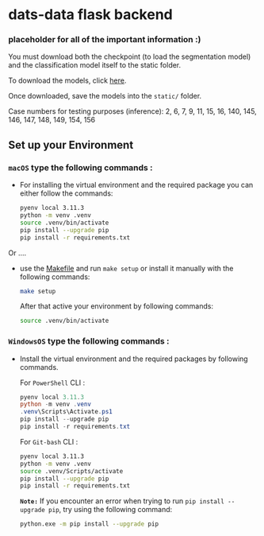 # dats-data flask backend

### placeholder for all of the important information :)

You must download both the checkpoint (to load the segmentation model) and the classification model itself to the static folder. 

To download the models, click [here](https://1drv.ms/f/s!AvhTz1997qwKneBo_BIKwFm2U-YdpQ?e=xsAh4f).

Once downloaded, save the models into the `static/` folder.

Case numbers for testing purposes (inference): 2, 6, 7, 9, 11, 15, 16, 140, 145, 146, 147, 148, 149, 154, 156


## Set up your Environment



### **`macOS`** type the following commands : 



- For installing the virtual environment and the required package you can either follow the commands:

    ```BASH
    pyenv local 3.11.3
    python -m venv .venv
    source .venv/bin/activate
    pip install --upgrade pip
    pip install -r requirements.txt
    ```
Or ....
-  use the [Makefile](Makefile) and run `make setup` or install it manually with the following commands:

     ```BASH
    make setup
    ```
    After that active your environment by following commands:
    ```BASH
    source .venv/bin/activate
    ```

### **`WindowsOS`** type the following commands :

- Install the virtual environment and the required packages by following commands.

   For `PowerShell` CLI :

    ```PowerShell
    pyenv local 3.11.3
    python -m venv .venv
    .venv\Scripts\Activate.ps1
    pip install --upgrade pip
    pip install -r requirements.txt
    ```

    For `Git-bash` CLI :
  
    ```BASH
    pyenv local 3.11.3
    python -m venv .venv
    source .venv/Scripts/activate
    pip install --upgrade pip
    pip install -r requirements.txt
    ```

    **`Note:`**
    If you encounter an error when trying to run `pip install --upgrade pip`, try using the following command:
    ```Bash
    python.exe -m pip install --upgrade pip
    ```
